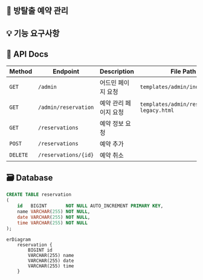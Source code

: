 ## 🏃 방탈출 예약 관리

## 💡 기능 요구사항

## 🎫 API Docs

| Method   | Endpoint             | Description  | File Path                                 |
|----------|----------------------|--------------|-------------------------------------------| 
| `GET`    | `/admin`             | 어드민 페이지 요청   | `templates/admin/index.html`              |
| `GET`    | `/admin/reservation` | 예약 관리 페이지 요청 | `templates/admin/reservation-legacy.html` |
| `GET`    | `/reservations`      | 예약 정보 요청     |                                           |
| `POST`   | `/reservations`      | 예약 추가        |                                           |
| `DELETE` | `/reservations/{id}` | 예약 취소        |                                           |

## 🗃️ Database
```sql
CREATE TABLE reservation
(
    id   BIGINT       NOT NULL AUTO_INCREMENT PRIMARY KEY,
    name VARCHAR(255) NOT NULL,
    date VARCHAR(255) NOT NULL,
    time VARCHAR(255) NOT NULL
);
```
``` mermaid
erDiagram
    reservation {
        BIGINT id
        VARCHAR(255) name
        VARCHAR(255) date
        VARCHAR(255) time
    }
```